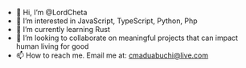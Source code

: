 - 👋 Hi, I’m @LordCheta
- 👀 I’m interested in JavaScript, TypeScript, Python, Php
- 🌱 I’m currently learning Rust
- 💞️ I’m looking to collaborate on meaningful projects that can impact human living for good
- 📫 How to reach me. Email me at: cmaduabuchi@live.com

<!---
LordCheta/LordCheta is a ✨ special ✨ repository because its `README.md` (this file) appears on your GitHub profile.
You can click the Preview link to take a look at your changes.
--->
